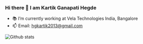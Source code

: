 ### Hi there 👋 I am Kartik Ganapati Hegde

- 📚 I’m currently working at Vela Technologies India, Bangalore
- 📫 Email: hgkartik2013@gmail.com

![Github stats](https://github-readme-stats.vercel.app/api?username=Kartik018)
